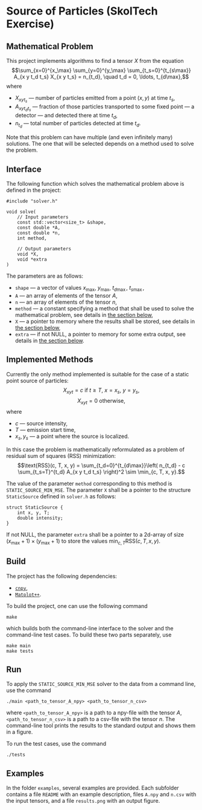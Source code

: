# Source of Particles (SkolTech Exercise)

## Mathematical Problem

This project implements algorithms to find a tensor $` X `$ from the equation
$$\sum_{x=0}^{x_\max} \sum_{y=0}^{y_\max} \sum_{t_s=0}^{t_{s\max}} A_{x y t_d t_s} X_{x y t_s} = n_{t_d}, \quad t_d = 0, \ldots, t_{d\max},$$
where

* $` X_{x y t_s} `$ &mdash; number of particles emitted from a point $` (x, y) `$ at time $` t_s `$,
* $` A_{x y t_d t_s} `$ &mdash; fraction of those particles transported to some fixed point &mdash; a detector &mdash; and detected there at time $` t_d `$,
* $` n_{t_d} `$ &mdash; total number of particles detected at time $` t_d `$.

Note that this problem can have multiple (and even infinitely many) solutions. The one that will be selected depends on a method used to solve the problem.

## Interface

The following function which solves the mathematical problem above is defined in the project:

    #include "solver.h"
    
    void solve(
        // Input parameters
        const std::vector<size_t> &shape,
        const double *A,
        const double *n,
        int method,
        
        // Output parameters
        void *X,
        void *extra
    )

The parameters are as follows:

* `shape` &mdash; a vector of values $` x_\max `$, $` y_\max `$, $` t_{d\max} `$, $` t_{s\max} `$,
* `A` &mdash; an array of elements of the tensor $` A `$,
* `n` &mdash; an array of elements of the tensor $` n `$,
* `method` &mdash; a constant specifying a method that shall be used to solve the mathematical problem, see details in [the section below](#implemented-methods),
* `X` &mdash; a pointer to memory where the results shall be stored, see details in [the section below](#implemented-methods),
* `extra` &mdash; if not NULL, a pointer to memory for some extra output, see details in [the section below](#implemented-methods).

## Implemented Methods

Currently the only method implemented is suitable for the case of a static point source of particles:
$$X_{xyt} = c \text{ if } t \geq T,\ x= x_s,\ y= y_s,$$
$$X_{xyt} = 0 \text{ otherwise},$$
where

* $` c `$ &mdash; source intensity,
* $` T `$ &mdash; emission start time,
* $` x_s, y_s `$ &mdash; a point where the source is localized.

In this case the problem is mathematically reformulated as a problem of residual sum of squares (RSS) minimization:
$$\text{RSS}(c, T, x, y) = \sum_{t_d=0}^{t_{d\max}}\left( n_{t_d} - c \sum_{t_s=T}^{t_d} A_{x y t_d t_s} \right)^2 \sim \min_{c, T, x, y}.$$

The value of the parameter `method` corresponding to this method is `STATIC_SOURCE_MIN_MSE`. The parameter `X` shall be a pointer to the structure `StaticSource` defined in `solver.h` as follows:

    struct StaticSource {
        int x, y, T;
        double intensity;
    }

If not NULL, the parameter `extra` shall be a pointer to a 2d-array of size $` (x_\max + 1) \times (y_\max + 1) `$ to store the values $` \min_{c, T}\text{RSS}(c, T, x, y) `$.

## Build

The project has the following dependencies:

* [`cnpy`](https://github.com/rogersce/cnpy),
* [`Matplot++`](https://github.com/alandefreitas/matplotplusplus).

To build the project, one can use the following command

    make

which builds both the command-line interface to the solver and the command-line test cases. To build these two parts separately, use

    make main
    make tests

## Run

To apply the `STATIC_SOURCE_MIN_MSE` solver to the data from a command line, use the command

    ./main <path_to_tensor_A_npy> <path_to_tensor_n_csv>

where `<path_to_tensor_A_npy>` is a path to a npy-file with the tensor $` A `$, `<path_to_tensor_n_csv>` is a path to a csv-file with the tensor $` n `$. The command-line tool prints the results to the standard output and shows them in a figure.

To run the test cases, use the command

    ./tests

## Examples

In the folder `examples`, several examples are provided. Each subfolder contains a file `README` with an example description, files `A.npy` and `n.csv` with the input tensors, and a file `results.png` with an output figure.
